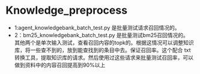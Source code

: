 # Knowledge_preprocess

- 1:agent_knowledgebank_batch_test.py 是批量测试请求召回情况的。
- 2：bm25_knowledgebank_batch_test.py 是批量测试bm25召回情况的。<br>
其他两个是单次输入测试，查看召回内容的topk的。根据这情况可以调整知识库，将一些查不到的，放到能查找到的条目中去。保证召回率。这个配合 txt转换工具，提取知识库的请求。然后使用过这些请求来批量测试召回率，可以做到资料中的内容召回提高到90%以上

